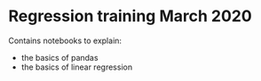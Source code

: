 # Regression training March 2020

Contains notebooks to explain:

- the basics of pandas
- the basics of linear regression

